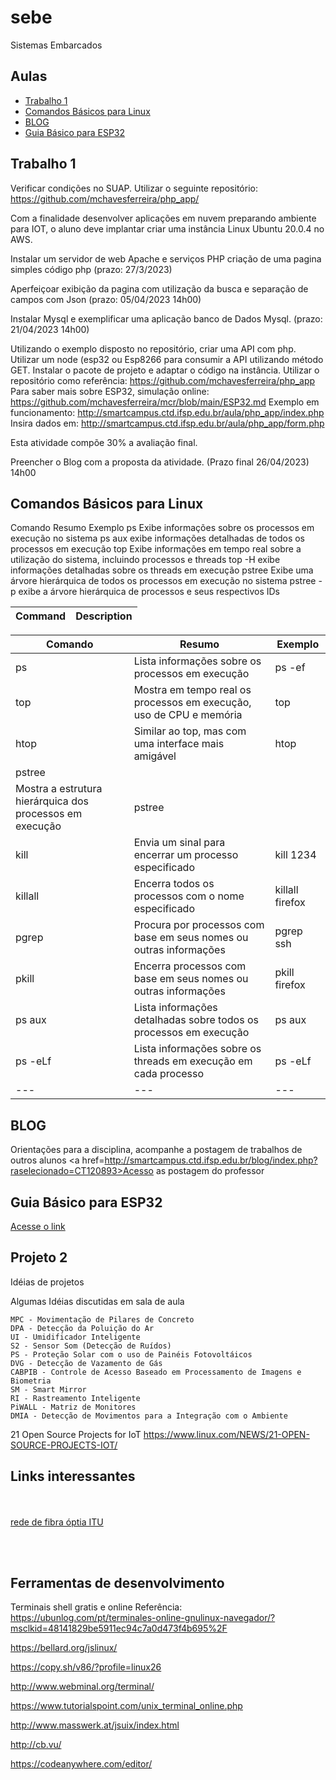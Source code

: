# sebe
Sistemas Embarcados

## Aulas
- [Trabalho 1](#Trabalho-1)
- [Comandos Básicos para Linux](#Comandos-Básicos-para-Linux)
- [BLOG](#BLOG)
- [Guia Básico para ESP32](#Guia-Básico-para-ESP32)




## Trabalho 1
Verificar condições no SUAP. 
Utilizar o seguinte repositório:
https://github.com/mchavesferreira/php_app/

Com a finalidade desenvolver aplicações em nuvem preparando ambiente para IOT, o aluno deve implantar criar uma instância Linux Ubuntu 20.0.4 no AWS. 

Instalar um servidor de web Apache e serviços PHP criação de uma pagina simples código php (prazo: 27/3/2023)

Aperfeiçoar exibição da pagina com utilização da busca e separação de campos com Json  (prazo: 05/04/2023 14h00)

Instalar Mysql e exemplificar uma aplicação  banco de Dados Mysql.   (prazo: 21/04/2023 14h00)

Utilizando o exemplo disposto no repositório, criar uma API com php. Utilizar um node (esp32 ou Esp8266 para consumir a API utilizando método GET. Instalar o pacote de projeto e adaptar o código na instância. 
Utilizar o repositório como referência: https://github.com/mchavesferreira/php_app
Para saber mais sobre ESP32, simulação online: https://github.com/mchavesferreira/mcr/blob/main/ESP32.md
Exemplo em funcionamento:
http://smartcampus.ctd.ifsp.edu.br/aula/php_app/index.php
Insira dados em: http://smartcampus.ctd.ifsp.edu.br/aula/php_app/form.php

Esta atividade compõe 30% a avaliação final. 

Preencher o Blog com a proposta da atividade. (Prazo final 26/04/2023) 14h00

##  Comandos Básicos para Linux


Comando	Resumo	Exemplo
ps	Exibe informações sobre os processos em execução no sistema	ps aux exibe informações detalhadas de todos os processos em execução
top	Exibe informações em tempo real sobre a utilização do sistema, incluindo processos e threads	top -H exibe informações detalhadas sobre os threads em execução
pstree	Exibe uma árvore hierárquica de todos os processos em execução no sistema	pstree -p exibe a árvore hierárquica de processos e seus respectivos IDs

| Command | Description |
| --- | --- |

| Comando | Resumo | Exemplo |
| --- | --- | --- |
| ps | Lista informações sobre os processos em execução | ps -ef |
| top | Mostra em tempo real os processos em execução, uso de CPU e memória | top |
| htop | Similar ao top, mas com uma interface mais amigável | htop |
| pstree
| Mostra a estrutura hierárquica dos processos em execução | pstree |
| kill | Envia um sinal para encerrar um processo especificado | kill 1234 |
| killall | Encerra todos os processos com o nome especificado | killall firefox |
| pgrep | Procura por processos com base em seus nomes ou outras informações | pgrep ssh |
| pkill | Encerra processos com base em seus nomes ou outras informações | pkill firefox |
| ps aux | Lista informações detalhadas sobre todos os processos em execução | ps aux |
|ps -eLf | Lista informações sobre os threads em execução em cada processo | ps -eLf |
| --- | --- | --- |


##  BLOG

Orientações para a disciplina, acompanhe a postagem de trabalhos de outros alunos
<a href=http://smartcampus.ctd.ifsp.edu.br/blog/index.php?raselecionado=CT120893>Acesso as postagem do professor</a>

##  Guia Básico para ESP32
<a href=https://github.com/mchavesferreira/mcr/blob/main/ESP32.md>Acesse o link</a>


## Projeto 2
Idéias de projetos


Algumas Idéias discutidas em sala de aula


    MPC - Movimentação de Pilares de Concreto
    DPA - Detecção da Poluição do Ar
    UI - Umidificador Inteligente
    S2 - Sensor Som (Detecção de Ruídos)
    PS - Proteção Solar com o uso de Painéis Fotovoltáicos
    DVG - Detecção de Vazamento de Gás
    CABPIB - Controle de Acesso Baseado em Processamento de Imagens e Biometria
    SM - Smart Mirror
    RI - Rastreamento Inteligente
    PiWALL - Matriz de Monitores
    DMIA - Detecção de Movimentos para a Integração com o Ambiente

21 Open Source Projects for IoT
https://www.linux.com/NEWS/21-OPEN-SOURCE-PROJECTS-IOT/


## Links interessantes

<BR><BR><a href=https://bbmaps.itu.int/bbmaps/>rede de fibra óptia ITU</a>

<BR><BR>
##  Ferramentas de desenvolvimento
Terminais shell gratis e online
Referência: https://ubunlog.com/pt/terminales-online-gnulinux-navegador/?msclkid=48141829be5911ec94c7a0d473f4b695%2F

https://bellard.org/jslinux/

https://copy.sh/v86/?profile=linux26

http://www.webminal.org/terminal/

https://www.tutorialspoint.com/unix_terminal_online.php

http://www.masswerk.at/jsuix/index.html

http://cb.vu/

https://codeanywhere.com/editor/




